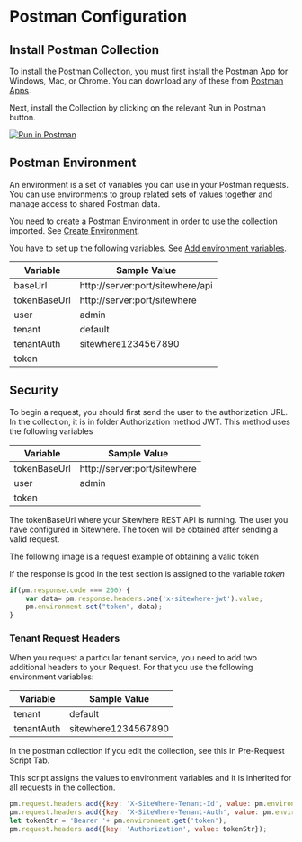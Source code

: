 # Postman Configuration

## Install Postman Collection
To install the Postman Collection, you must first install the Postman App for Windows, Mac, or Chrome. You can download any of these from [Postman Apps](https://www.getpostman.com/apps).

Next, install the Collection by clicking on the relevant Run in Postman button.

[![Run in Postman](https://run.pstmn.io/button.svg)](https://app.getpostman.com/run-collection/78d8f4507adfab6ed0d8)



##  Postman Environment
An environment is a set of variables you can use in your Postman requests. You can use environments to group related sets of values together and manage access to shared Postman data.

You need to create a Postman Environment in order to use the collection imported. See [Create Environment](https://learning.postman.com/docs/postman/variables-and-environments/managing-environments/#creating-environments).

You have to set up the following variables. See [Add environment variables](https://learning.postman.com/docs/postman/variables-and-environments/managing-environments/#adding-environment-variables).

Variable     |  Sample Value
------------ | --------------------------------
baseUrl      |   http://server:port/sitewhere/api 
tokenBaseUrl |   http://server:port/sitewhere
user         |   admin
tenant       |   default
tenantAuth   |   sitewhere1234567890
token        |

 ## Security
 To begin a request, you should first send the user to the authorization URL.
 In the collection, it is in folder Authorization method JWT.
 This method uses the following variables 
 
Variable     |  Sample Value
------------ | -------------------------------- 
tokenBaseUrl |   http://server:port/sitewhere
user         |   admin
token        |

The tokenBaseUrl where your Sitewhere REST API is running.
The user you have configured in Sitewhere. 
The token will be obtained after sending a valid request.

The following image is a request example of obtaining a valid token

<InlineImage src="/images/postman/JWT_Request.png" caption="JWT Request"/>

If the response is good in the test section is assigned to the variable _token_

```javascript
if(pm.response.code === 200) {
    var data= pm.response.headers.one('x-sitewhere-jwt').value;
    pm.environment.set("token", data);
}
```
### Tenant Request Headers
When you request a particular tenant service, you need to add two additional headers to your Request. For that you use the following environment variables:

Variable     |  Sample Value
------------ | ---------------------
tenant       |   default
tenantAuth   |   sitewhere1234567890

In the postman collection if you edit the collection, see this in Pre-Request Script Tab.

<InlineImage src="/images/postman/edit_collection.png" caption="Edit Collection"/>
   
This script assigns the values to environment variables and it is inherited for all requests in the collection.

```javascript
pm.request.headers.add({key: 'X-SiteWhere-Tenant-Id', value: pm.environment.get('tenant') }); 
pm.request.headers.add({key: 'X-SiteWhere-Tenant-Auth', value: pm.environment.get('tenantAuth') });
let tokenStr = 'Bearer '+ pm.environment.get('token'); 
pm.request.headers.add({key: 'Authorization', value: tokenStr}); 
```
